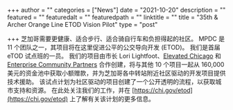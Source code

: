 +++
author = ""
categories = ["News"]
date = "2021-10-20"
description = ""
featured = ""
featuredalt = ""
featuredpath = ""
linktitle = ""
title = "35th & Archer Orange Line ETOD Vision Pilot"
type = "post"

+++ 
芝加哥需要更健康、适合步行、适合骑自行车和负担得起的社区。 MPDC 是 11 个团队之一，其项目将在这里促进公平的公交导向开发 (ETOD)。 我们是首届 eTOD 试点班的一员。 我们的项目由市长 Lori Lightfoot、[Elevated Chicago](https://www.elevatedchicago.org/) 和 [Enterprise Community Partners](https://www.enterprisecommunity.org/about/where-we-work/chicago) 合作创建，将与其他 10 个项目一起从 160,000 美元的资金池中获取小额赠款，并为芝加哥各中转站附近社区驱动的开发项目提供技术援助。 该试点计划为社区驱动的项目创建了一个公开透明的流程，以获取城市支持和资源。 在此处关注我们的工作，并在 [https://chi.gov/etod](https://chi.gov/etod) 上了解有关该计划的更多信息。 






